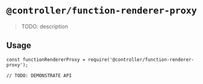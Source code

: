 # `@controller/function-renderer-proxy`

> TODO: description

## Usage

```
const functionRendererProxy = require('@controller/function-renderer-proxy');

// TODO: DEMONSTRATE API
```
